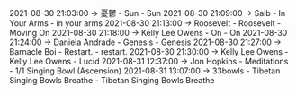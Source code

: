 2021-08-30 21:03:00 -> 憂鬱 - Sun - Sun
2021-08-30 21:09:00 -> Saib - In Your Arms - in your arms
2021-08-30 21:13:00 -> Roosevelt - Roosevelt - Moving On
2021-08-30 21:18:00 -> Kelly Lee Owens - On - On
2021-08-30 21:24:00 -> Daniela Andrade - Genesis - Genesis
2021-08-30 21:27:00 -> Barnacle Boi - Restart. - restart.
2021-08-30 21:30:00 -> Kelly Lee Owens - Kelly Lee Owens - Lucid
2021-08-31 12:37:00 -> Jon Hopkins - Meditations - 1/1 Singing Bowl (Ascension)
2021-08-31 13:07:00 -> 33bowls - Tibetan Singing Bowls Breathe - Tibetan Singing Bowls Breathe
